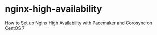 # nginx-high-availability
How to Set up Nginx High Availability with Pacemaker and Corosync on CentOS 7
